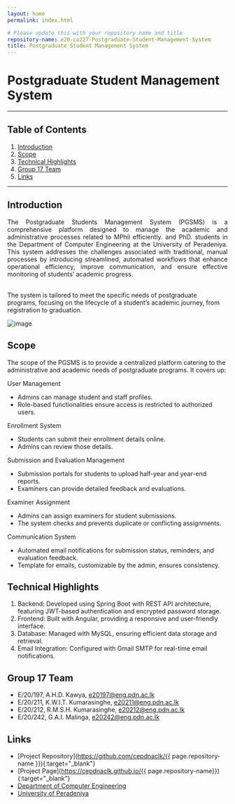 ```yaml
---
layout: home
permalink: index.html

# Please update this with your repository name and title
repository-name: e20-co227-Postgraduate-Student-Management-System
title: Postgraduate Student Management System
---
```


[comment]: # "This is the standard layout for the project, but you can clean this and use your own template"

# Postgraduate Student Management System

---

<!-- 
This is a sample image, to show how to add images to your page. To learn more options, please refer [this](https://projects.ce.pdn.ac.lk/docs/faq/how-to-add-an-image/)

![Sample Image](./images/sample.png)
 -->

## Table of Contents
1. [Introduction](#introduction)
2. [Scope](#scope)
3. [Technical Highlights](#technical-highlights)
4. [Group 17 Team](#group-17-team)
5. [Links](#links)

---

## Introduction

<p align= "justify">
The Postgraduate Students Management System (PGSMS) is a comprehensive platform designed to manage the academic and administrative processes related to MPhil efficiently. and PhD. students in the Department of Computer Engineering at the University of Peradeniya. This system addresses the challenges associated with traditional, manual processes by introducing streamlined, automated workflows that enhance operational efficiency, improve communication, and ensure effective monitoring of students’ academic progress. </p><br>
The system is tailored to meet the specific needs of postgraduate programs, focusing on the lifecycle of a student’s academic journey, from registration to graduation. 

![image](https://github.com/user-attachments/assets/665b9b81-106f-4871-8c9f-ccd065c82f12)



## Scope

The scope of the PGSMS is to provide a centralized platform catering to the administrative and academic needs of postgraduate programs. It covers up:

User Management 

   - Admins can manage student and staff profiles. 
   - Role-based functionalities ensure access is restricted to authorized users.

Enrollment System 

   - Students can submit their enrollment details online.
   - Admins can review those details. 

Submission and Evaluation Management 

   - Submission portals for students to upload half-year and year-end reports.
   - Examiners can provide detailed feedback and evaluations. 

Examiner Assignment

   - Admins can assign examiners for student submissions.
   - The system checks and prevents duplicate or conflicting assignments. 

Communication System 

   - Automated email notifications for submission status, reminders, and evaluation feedback.
   - Template for emails, customizable by the admin, ensures consistency.
  

## Technical Highlights

1. Backend: Developed using Spring Boot with REST API architecture, featuring JWT-based authentication and encrypted password storage.<br>
2. Frontend: Built with Angular, providing a responsive and user-friendly interface.<br>
3. Database: Managed with MySQL, ensuring efficient data storage and retrieval.<br>
4. Email Integration: Configured with Gmail SMTP for real-time email notifications.<br>



## Group 17 Team
- E/20/197,  A.H.D. Kawya,           e20197@eng.pdn.ac.lk <br>
- E/20/211,  K.W.I.T. Kumarasinghe,  e20211@eng.pdn.ac.lk <br>
- E/20/212,  R.M.S.H. Kumarasinghe,  e20212@eng.pdn.ac.lk <br>
- E/20/242,  G.A.I. Malinga,         e20242@eng.pdn.ac.lk <br>

## Links

- [Project Repository](https://github.com/cepdnaclk/{{ page.repository-name }}){:target="_blank"}
- [Project Page](https://cepdnaclk.github.io/{{ page.repository-name}}){:target="_blank"}
- [Department of Computer Engineering](http://www.ce.pdn.ac.lk/)
- [University of Peradeniya](https://eng.pdn.ac.lk/)


[//]: # (Please refer this to learn more about Markdown syntax)
[//]: # (https://github.com/adam-p/markdown-here/wiki/Markdown-Cheatsheet)
